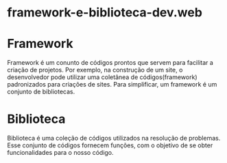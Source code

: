 # framework-e-biblioteca-dev.web

# Framework

Framework é um conunto de códigos prontos que servem para facilitar a criação de projetos. Por exemplo, na construção de um site, o desenvolvedor pode utilizar uma coletânea de códigos(framework) padronizados para criações de sites. Para simplificar, um framework é um conjunto de bibliotecas.

# Biblioteca

Biblioteca é uma coleção de códigos utilizados na resolução de problemas. Esse conjunto de códigos fornecem funções, com o objetivo de se obter funcionalidades para o nosso código.

